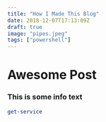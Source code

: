 ```yaml
---
title: "How I Made This Blog"
date: 2018-12-07T17:13:09Z
draft: true
image: "pipes.jpeg"
tags: ["powershell"]
---
```



# Awesome Post

### This is some info text

```PowerShell
get-service
```